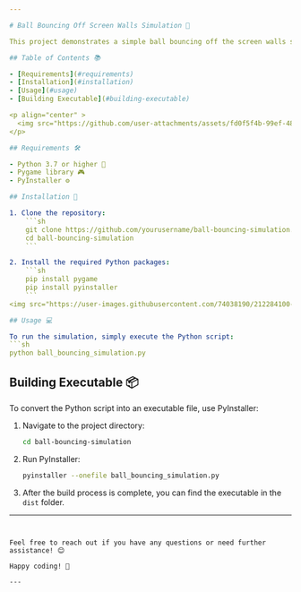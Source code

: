 ```yaml
---

# Ball Bouncing Off Screen Walls Simulation 🎱

This project demonstrates a simple ball bouncing off the screen walls simulation using Pygame. The ball moves around the screen, bouncing off the edges, simulating realistic movement and collisions. 

## Table of Contents 📚

- [Requirements](#requirements)
- [Installation](#installation)
- [Usage](#usage)
- [Building Executable](#building-executable)

<p align="center" >
  <img src="https://github.com/user-attachments/assets/fd0f5f4b-99ef-48ca-af5c-a5ddbff9afa9" alt="Ball Bouncing Simulation" height="300" >
</p>

## Requirements 🛠️

- Python 3.7 or higher 🐍
- Pygame library 🎮
- PyInstaller ⚙️

## Installation 🚀

1. Clone the repository:
    ```sh
    git clone https://github.com/yourusername/ball-bouncing-simulation.git
    cd ball-bouncing-simulation
    ```

2. Install the required Python packages:
    ```sh
    pip install pygame
    pip install pyinstaller
    ```
<img src="https://user-images.githubusercontent.com/74038190/212284100-561aa473-3905-4a80-b561-0d28506553ee.gif" width="1200" height="5">

## Usage 💻

To run the simulation, simply execute the Python script:
```sh
python ball_bouncing_simulation.py
```

## Building Executable 📦

To convert the Python script into an executable file, use PyInstaller:

1. Navigate to the project directory:
    ```sh
    cd ball-bouncing-simulation
    ```

2. Run PyInstaller:
    ```sh
    pyinstaller --onefile ball_bouncing_simulation.py
    ```

3. After the build process is complete, you can find the executable in the `dist` folder.

---
```


Feel free to reach out if you have any questions or need further assistance! 😊

Happy coding! 🎉

---
